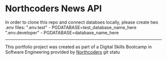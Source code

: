 # Northcoders News API

In order to clone this repo and connect databses locally, please create two .env files:
".env.test" - PGDATABASE=test_database_name_here
".env.developer" - PGDATABASE=database_name_here

---

This portfolio project was created as part of a Digital Skills Bootcamp in Software Engineering provided by [Northcoders](https://northcoders.com/)
git statu
